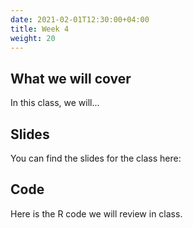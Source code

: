 ```yaml
---
date: 2021-02-01T12:30:00+04:00
title: Week 4
weight: 20
---
```


## What we will cover

In this class, we will...

## Slides

You can find the slides for the class here:


## Code

Here is the R code we will review in class.